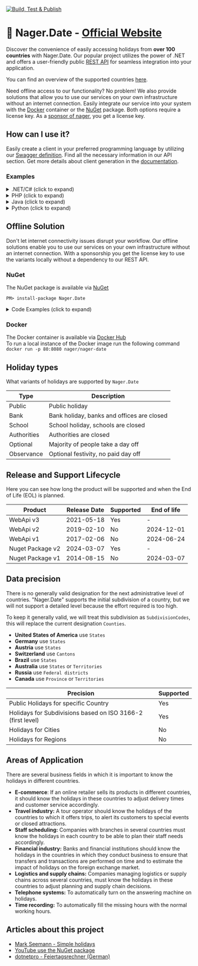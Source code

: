 [![Build, Test & Publish](https://github.com/nager/Nager.Date/actions/workflows/dotnet.yml/badge.svg)](https://github.com/nager/Nager.Date/actions/workflows/dotnet.yml)

# :calendar: Nager.Date - [Official Website](https://date.nager.at)

Discover the convenience of easily accessing holidays from **over 100 countries** with Nager.Date. Our popular project utilizes the power of .NET and offers a user-friendly public [REST API](https://date.nager.at/Api) for seamless integration into your application.

You can find an overview of the supported countries [here](https://date.nager.at/Country/Coverage).

Need offline access to our functionality? No problem! We also provide solutions that allow you to use our services on your own infrastructure without an internet connection. Easily integrate our service into your system with the [Docker](https://hub.docker.com/r/nager/nager-date) container or the [NuGet](https://www.nuget.org/packages/Nager.Date) package. Both options require a license key. As a [sponsor of nager](https://github.com/sponsors/nager), you get a license key.

## How can I use it?

Easily create a client in your preferred programming language by utilizing our [Swagger definition](https://date.nager.at/swagger). Find all the necessary information in our API section. Get more details about client generation in the [documentation](https://openapi-generator.tech).

### Examples

<details>
  <summary>.NET/C# (click to expand)</summary>
  
There are two ways to use our service

**[NuGet - Nager.Holiday](https://www.nuget.org/packages/Nager.Holiday)**
```
PM> install-package Nager.Holiday
```

**Copy Code**
```cs
using System;
using System.Net.Http;
using System.Text.Json;

var jsonSerializerOptions = new JsonSerializerOptions { PropertyNameCaseInsensitive = true };

using var httpClient = new HttpClient();
using var response = await httpClient.GetAsync("https://date.nager.at/api/v3/publicholidays/2022/US");
if (response.IsSuccessStatusCode)
{
    using var jsonStream = await response.Content.ReadAsStreamAsync();
    var publicHolidays = JsonSerializer.Deserialize<PublicHoliday[]>(jsonStream, jsonSerializerOptions);
}

class PublicHoliday
{
    public DateTime Date { get; set; }
    public string LocalName { get; set; }
    public string Name { get; set; }
    public string CountryCode { get; set; }
    public bool Fixed { get; set; }
    public bool Global { get; set; }
    public string[] Counties { get; set; }
    public int? LaunchYear { get; set; }
    public string[] Types { get; set; }
}
```
	
</details>	

<details>
  <summary>PHP (click to expand)</summary>

This example use the [guzzle](https://github.com/guzzle/guzzle) project
	
```php
<?php
require_once 'vendor/autoload.php';
$client = new \GuzzleHttp\Client();
$response = $client->request('GET', 'https://date.nager.at/api/v3/publicholidays/2022/US');
if ($response->getStatusCode() == 200) {
    $json = $response->getBody();
    print_r(json_decode($json));
}
?>
```
	
</details>
	
<details>
  <summary>Java (click to expand)</summary>

This example use the springframework. Code tested with [onecompiler.com](https://onecompiler.com)
	
`Main.java`
```java
import java.util.*;
import org.springframework.web.client.RestTemplate;
import com.google.gson.*;

public class Main {
  public static void main(String[] args) {
    System.out.println("get holidays");
    String json = new RestTemplate().getForObject("https://date.nager.at/api/v3/publicholidays/2022/CH", String.class);
    
    Gson gson = new Gson();
    PublicHoliday[] userArray = gson.fromJson(json, PublicHoliday[].class);  

    for(PublicHoliday publicHoliday : userArray) {
      System.out.print(publicHoliday.date);
      System.out.print(" ");
      System.out.print(publicHoliday.name);
      System.out.print(" ");
      System.out.print(String.join(",", publicHoliday.counties ?? new String[0]));
      System.out.print(" ");
      System.out.println(publicHoliday.localName);
    }
  }
}
```

`PublicHoliday.java`
```java
public class PublicHoliday {
  public String date;
  public String localName;
  public String name;
  public String countryCode ;
  public Boolean fixed;
  public Boolean global;
  public String[] counties;
  public String[] types;
}
```
	
`build.gradle`
```java
apply plugin:'application'
mainClassName = 'Main'

run { standardInput = System.in }
sourceSets { main { java { srcDir './' } } }

repositories {
  jcenter()
}

dependencies {
  implementation 'org.springframework.boot:spring-boot-starter-web:2.6.7';
  implementation 'com.google.code.gson:gson:2.10.1';
}
```
	
</details>

<details>
  <summary>Python (click to expand)</summary>

`main.py`
```py
import json
import requests

response = requests.get('https://date.nager.at/api/v3/publicholidays/2022/US')
public_holidays = json.loads(response.content)

for public_holiday in public_holidays:
  print(public_holiday['date'])

```	
</details>
	
## Offline Solution

Don't let internet connectivity issues disrupt your workflow. Our offline solutions enable you to use our services on your own infrastructure without an internet connection. With a sponsorship you get the license key to use the variants locally without a dependency to our REST API.

### NuGet
The NuGet package is available via [NuGet](https://www.nuget.org/packages/Nager.Date)<br>

```
PM> install-package Nager.Date
```

<details>
  <summary>Code Examples (click to expand)</summary>
  
## Examples for .NET (NuGet package)

### Set the license key
```cs
HolidaySystem.LicenseKey = "LicenseKey1234";
```

### Get all holidays of a country and year
```cs
var holidays = HolidaySystem.GetHolidays(2024, "DE");
foreach (var holiday in holidays)
{
    //holiday...
    //holiday.Date -> The date
    //holiday.LocalName -> The local name
    //holiday.EnglishName -> The english name
    //holiday.NationalHoliday -> Is this public holiday in every county (federal state)
    //holiday.SubdivisionCodes -> Is the public holiday only valid for a special county ISO-3166-2 - Federal states
    //holiday.HolidayTypes -> Public, Bank, School, Authorities, Optional, Observance
}
```

### Get all holidays for a date range
```cs
var startDate = new DateTime(2016, 5, 1);
var endDate = new DateTime(2024, 5, 31);
var holidays = HolidaySystem.GetHolidays(startDate, endDate, CountryCode.DE);
foreach (var holiday in holidays)
{
	//holiday...
}
```

### Check if a date is a public holiday
```cs
var date = new DateTime(2024, 1, 1);
if (HolidaySystem.IsPublicHoliday(date, CountryCode.DE))
{
    Console.WriteLine("Is a public holiday");
}
```

### Checks if the given date falls on a weekend day
```cs
var date = new DateTime(2024, 1, 1);
if (WeekendSystem.IsWeekend(date, CountryCode.DE))
{
    Console.WriteLine("The date is in the weekend");
}
```
</details>

### Docker

The Docker container is available via [Docker Hub](https://hub.docker.com/r/nager/nager-date)<br>
To run a local instance of the Docker image run the following command<br>
`docker run -p 80:8080 nager/nager-date`


## Holiday types
What variants of holidays are supported by `Nager.Date`

| Type        | Description                                 |
| ----------- | ------------------------------------------- |
| Public      | Public holiday                              |
| Bank        | Bank holiday, banks and offices are closed  |
| School      | School holiday, schools are closed          |
| Authorities | Authorities are closed                      |
| Optional    | Majority of people take a day off           |
| Observance  | Optional festivity, no paid day off         |

## Release and Support Lifecycle

Here you can see how long the product will be supported and when the End of Life (EOL) is planned.

| Product                          | Release Date                              | Supported | End of life |
| -------------------------------- | ----------------------------------------- | --------- | ----------- |
| WebApi v3                        | 2021-05-18                                | Yes       | -           |
| WebApi v2                        | 2019-02-10                                | No        | 2024-12-01  |
| WebApi v1                        | 2017-02-06                                | No        | 2024-06-24  |
| Nuget Package v2                 | 2024-03-07                                | Yes       | -           |
| Nuget Package v1                 | 2014-08-15                                | No        | 2024-03-07  |

## Data precision

There is no generally valid designation for the next administrative level of countries.
"Nager.Date" supports the initial subdivision of a country, but we will not support a detailed level because the effort required is too high.

To keep it generally valid, we will treat this subdivision as `SubdivisionCodes`, this will replace the current designation `Counties`.

- **United States of America** use `States`
- **Germany** use `States`
- **Austria** use `States`
- **Switzerland** use `Cantons`
- **Brazil** use `States`
- **Australia** use `States` or `Territories`
- **Russia** use `Federal districts`
- **Canada** use `Province` or `Territories`

| Precision                                                                    | Supported |
| ---------------------------------------------------------------------------- | --------- |
| Public Holidays for specific Country                                         | Yes       |
| Holidays for Subdivisions based on ISO 3166-2 (first level)                  | Yes       |
| Holidays for Cities                                                          | No        |
| Holidays for Regions                                                         | No        |

## Areas of Application

There are several business fields in which it is important to know the holidays in different countries.

- **E-commerce**: If an online retailer sells its products in different countries, it should know the holidays in these countries to adjust delivery times and customer service accordingly.
- **Travel industry:** A tour operator should know the holidays of the countries to which it offers trips, to alert its customers to special events or closed attractions.
- **Staff scheduling:** Companies with branches in several countries must know the holidays in each country to be able to plan their staff needs accordingly.
- **Financial industry:** Banks and financial institutions should know the holidays in the countries in which they conduct business to ensure that transfers and transactions are performed on time and to estimate the impact of holidays on the foreign exchange market.
- **Logistics and supply chains:** Companies managing logistics or supply chains across several countries, must know the holidays in these countries to adjust planning and supply chain decisions.
- **Telephone systems:** To automatically turn on the answering machine on holidays.
- **Time recording:** To automatically fill the missing hours with the normal working hours.

## Articles about this project

- [Mark Seemann - Simple holidays](http://blog.ploeh.dk/2017/04/24/simple-holidays/)
- [YouTube use the NuGet package](https://www.youtube.com/watch?v=oS_uvbEV4Pw)
- [dotnetpro - Feiertagsrechner (German)](https://www.dotnetpro.de/core/frameworks/feiertagsrechner-2661291.html)
